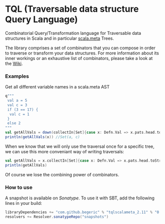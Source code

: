 TQL (Traversable data structure Query Language)
===

Combinatorial Query/Transformation language for Traversable data structures in Scala and in particular [scala.meta](http://scalameta.org) Trees.

The library comprises a set of combinators that you can compose in order to traverse or transform your data structures.
For more information about its inner workings or an exhaustive list of combinators, please take a look at the [Wiki](https://github.com/begeric/TQL-scalameta/wiki).

### Examples
Get all different variable names in a scala.meta AST
```scala
q"""
 val a = 5
 val c = 3
 if (3 == 17) {
  val c = 1
 }
 else 2
"""
val getAllVals = down(collectIn[Set]{case x: Defn.Val => x.pats.head.toString}).result
println(getAllVals(x)) //Set(a, c)
```

When we know that we will only use the traversal once for a specific tree, we can use this more conveniant way of writing traversals:
```scala
val getAllVals = x.collectIn[Set]{case x: Defn.Val => x.pats.head.toString}.result //down is implicit
println(getAllVals)
```
Of course we lose the combining power of combinators. 

### How to use
A snapshot is available on _Sonatype_. To use it with SBT, add the following lines in your build:
```scala
libraryDependencies += "com.github.begeric" % "tqlscalameta_2.11" % "0.1-SNAPSHOT"
resolvers += Resolver.sonatypeRepo("snapshots")
```
